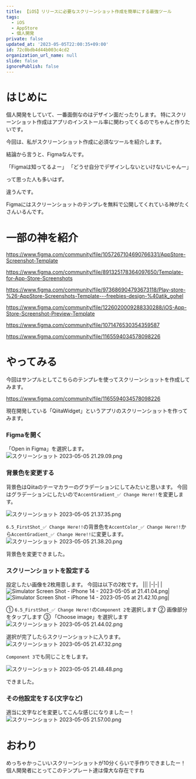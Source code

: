 ```yaml
---
title: 【iOS】リリースに必要なスクリーンショット作成を簡単にする最強ツール
tags:
  - iOS
  - AppStore
  - 個人開発
private: false
updated_at: '2023-05-05T22:00:35+09:00'
id: 72c0bdb4d44b003c4cd2
organization_url_name: null
slide: false
ignorePublish: false
---
```

# はじめに
個人開発をしていて、一番面倒なのはデザイン面だったりします。
特にスクリーンショット作成はアプリのインストール率に関わってくるのでちゃんと作りたいです。

今回は、私がスクリーンショット作成に必須なツールを紹介します。

結論から言うと、Figmaなんです。

「Figmaは知ってるよー」
「どうせ自分でデザインしないといけないじゃんー」

って思った人も多いはず。

違うんです。

Figmaにはスクリーンショットのテンプレを無料で公開してくれている神がたくさんいるんです。

# 一部の神を紹介
https://www.figma.com/community/file/1057267104690766331/AppStore-Screenshot-Template

https://www.figma.com/community/file/891325178364097650/Template-for-App-Store-Screenshots

https://www.figma.com/community/file/973686904793673118/Play-store-%26-AppStore-Screenshots-Template---freebies-design-%40atik_gohel

https://www.figma.com/community/file/1226020009288330288/iOS-App-Store-Screenshot-Preview-Template

https://www.figma.com/community/file/1071476530354359587

https://www.figma.com/community/file/1165594034578098226

# やってみる
今回はサンプルとしてこちらのテンプレを使ってスクリーンショットを作成してみます。

https://www.figma.com/community/file/1165594034578098226

現在開発している「QiitaWidget」というアプリのスクリーンショットを作ってみます。

### Figmaを開く
「Open in Figma」を選択します。
![スクリーンショット 2023-05-05 21.29.09.png](https://qiita-image-store.s3.ap-northeast-1.amazonaws.com/0/1745371/58d318e4-fe84-9962-aa5e-d9b6086a55b0.png)

### 背景色を変更する
背景色はQiitaのテーマカラーのグラデーションにしてみたいと思います。
今回はグラデーションにしたいので`AccentGradient_✅ Change Here!!`を変更します。

![スクリーンショット 2023-05-05 21.37.35.png](https://qiita-image-store.s3.ap-northeast-1.amazonaws.com/0/1745371/b0d218a9-eefe-1a75-105f-1a9982b3a94e.png)

`6.5_FirstShot_✅ Change Here!!`の背景色を`AccentColor_✅ Change Here!!`から`AccentGradient_✅ Change Here!!`に変更します。
![スクリーンショット 2023-05-05 21.38.20.png](https://qiita-image-store.s3.ap-northeast-1.amazonaws.com/0/1745371/4a9a5446-b6e6-bee8-9633-cf9deb6d55b9.png)

背景色を変更できました。

### スクリーンショットを設定する
設定したい画像を2枚用意します。
今回は以下の2枚です。
|||
|-|-|
|![Simulator Screen Shot - iPhone 14 - 2023-05-05 at 21.41.04.png](https://qiita-image-store.s3.ap-northeast-1.amazonaws.com/0/1745371/96931b52-6a42-bcd6-0916-74261642a3a9.png)|![Simulator Screen Shot - iPhone 14 - 2023-05-05 at 21.42.10.png](https://qiita-image-store.s3.ap-northeast-1.amazonaws.com/0/1745371/d4082f5c-f6cc-9e43-0f10-0338f5718a2f.png)|

① `6.5_FirstShot_✅ Change Here!!`の`Component 2`を選択します
② 画像部分をタップします
③ 「Choose image」を選択します
![スクリーンショット 2023-05-05 21.44.02.png](https://qiita-image-store.s3.ap-northeast-1.amazonaws.com/0/1745371/9a3c4761-98de-3961-2cdf-5f1ab7120ea3.png)

選択が完了したらスクリーンショットに入ります。
![スクリーンショット 2023-05-05 21.47.32.png](https://qiita-image-store.s3.ap-northeast-1.amazonaws.com/0/1745371/1172363b-23dc-0ea8-61d8-9b7daaaaee87.png)

`Component 3`でも同じことをします。

![スクリーンショット 2023-05-05 21.48.48.png](https://qiita-image-store.s3.ap-northeast-1.amazonaws.com/0/1745371/c2ddb7ef-aa02-2ba5-286b-465102807085.png)

できました。

### その他設定をする(文字など)
適当に文字などを変更してこんな感じになりましたー！
![スクリーンショット 2023-05-05 21.57.00.png](https://qiita-image-store.s3.ap-northeast-1.amazonaws.com/0/1745371/0cf41170-96c3-9668-3979-bb5863986a6f.png)

# おわり
めっちゃかっこいいスクリーンショットが10分くらいで手作りできましたー！
個人開発者にとってこのテンプレート達は偉大な存在ですね

